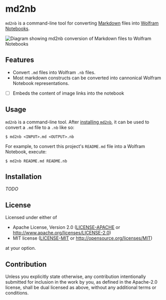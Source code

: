 # md2nb

`md2nb` is a command-line tool for converting [Markdown](https://wikipedia.org/wiki/Markdown)
files into [Wolfram Notebooks](https://wolfram.com/notebooks).

![Diagram showing md2nb conversion of Markdown files to Wolfram Notebooks](./docs/images/md2nb.png)

## Features

* Convert `.md` files into Wolfram `.nb` files.
* Most markdown constructs can be converted into cannonical Wolfram Notebook
  representations.

* [ ] Embeds the content of image links into the notebook

## Usage

`md2nb` is a command-line tool. After [installing `md2nb`](#installation), it can be used
to convert a `.md` file to a `.nb` like so:

```shell
$ md2nb <INPUT>.md <OUTPUT>.nb
```

For example, to convert this project's `README.md` file into a Wolfram Notebook, execute:

```shell
$ md2nb README.md README.nb
```

## Installation

*TODO*

## License

Licensed under either of

  * Apache License, Version 2.0
    ([LICENSE-APACHE](./LICENSE-APACHE) or http://www.apache.org/licenses/LICENSE-2.0)
  * MIT license
    ([LICENSE-MIT](./LICENSE-MIT) or http://opensource.org/licenses/MIT)

at your option.

## Contribution

Unless you explicitly state otherwise, any contribution intentionally submitted
for inclusion in the work by you, as defined in the Apache-2.0 license, shall be
dual licensed as above, without any additional terms or conditions.